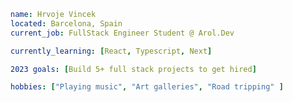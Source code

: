```yaml
name: Hrvoje Vincek
located: Barcelona, Spain
current_job: FullStack Engineer Student @ Arol.Dev

currently_learning: [React, Typescript, Next]

2023 goals: [Build 5+ full stack projects to get hired]

hobbies: ["Playing music", "Art galleries", "Road tripping" ]

```

<!---
hrvojevincek/hrvojevincek is a ✨ special ✨ repository because its `README.md` (this file) appears on your GitHub profile.
You can click the Preview link to take a look at your changes.
--->
